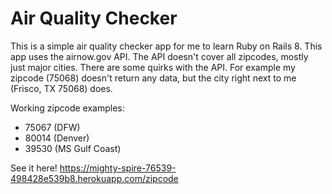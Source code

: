 # Air Quality Checker

This is a simple air quality checker app for me to learn Ruby on Rails 8. This app uses the airnow.gov API. The API doesn't cover all zipcodes, mostly just major cities. There are some quirks with the API. For example my zipcode (75068) doesn't return any data, but the city right next to me (Frisco, TX 75068) does. 

Working zipcode examples:
- 75067 (DFW)
- 80014 (Denver)
- 39530 (MS Gulf Coast)


See it here! https://mighty-spire-76539-498428e539b8.herokuapp.com/zipcode

